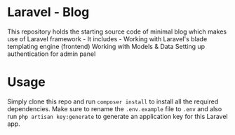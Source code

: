 # Laravel - Blog
This repository holds the starting source code of minimal blog which makes use of Laravel framework -
It includes -
Working with Laravel's blade templating engine (frontend)
Working with Models & Data
Setting up authentication for admin panel


# Usage
Simply clone this repo and run `composer install` to install all the required dependencies.
 Make sure to rename the `.env.example` file to `.env` and also run `php artisan key:generate` to generate an application key for this Laravel app.
